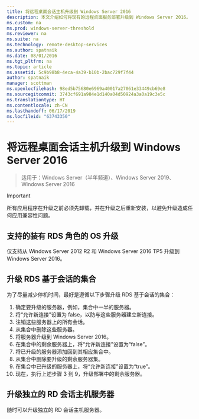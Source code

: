 ```yaml
---
title: 将远程桌面会话主机升级到 Windows Server 2016
description: 本文介绍如何将现有的远程桌面服务部署升级到 Windows Server 2016。
ms.custom: na
ms.prod: windows-server-threshold
ms.reviewer: na
ms.suite: na
ms.technology: remote-desktop-services
ms.author: spatnaik
ms.date: 08/01/2016
ms.tgt_pltfrm: na
ms.topic: article
ms.assetid: 5c9b98b8-4eca-4a39-b10b-2bac729f7f44
author: spatnaik
manager: scottman
ms.openlocfilehash: 98ed5b75680e6969a40017a27061e33449cb69e8
ms.sourcegitcommit: 3743cf691a984e1d140a04d50924a3a0a19c3e5c
ms.translationtype: HT
ms.contentlocale: zh-CN
ms.lasthandoff: 06/17/2019
ms.locfileid: "63743350"
---
```

# <a name="upgrading-your-remote-desktop-session-host-to-windows-server-2016"></a>将远程桌面会话主机升级到 Windows Server 2016

>适用于：Windows Server（半年频道）、Windows Server 2019、Windows Server 2016

> [!IMPORTANT]
> 所有应用程序在升级之前必须先卸载，并在升级之后重新安装，以避免升级造成任何应用兼容性问题。

## <a name="supported-os-upgrades-with-rds-role-installed"></a>支持的装有 RDS 角色的 OS 升级
仅支持从 Windows Server 2012 R2 和 Windows Server 2016 TP5 升级到 Windows Server 2016。

## <a name="upgrading-a-rds-session-based-collection"></a>升级 RDS 基于会话的集合
为了尽量减少停机时间，最好是遵循以下步骤升级 RDS 基于会话的集合：

1. 确定要升级的服务器，例如，集合中一半的服务器。
2. 将“允许新连接”设置为 false，以防与这些服务器建立新连接。 
3. 注销这些服务器上的所有会话。 
4. 从集合中删除这些服务器。
5. 将服务器升级到 Windows Server 2016。
6. 在集合中的剩余服务器上，将“允许新连接”设置为“false”。 
7. 将已升级的服务器添加回到其相应集合中。
8. 从集合中删除要升级的剩余服务器集。
9. 在集合中已升级的服务器上，将“允许新连接”设置为“true”。 
10. 现在，执行上述步骤 3 到 9，升级部署中的剩余服务器。

## <a name="upgrading-a-standalone-rd-session-host-server"></a>升级独立的 RD 会话主机服务器
随时可以升级独立的 RD 会话主机服务器。